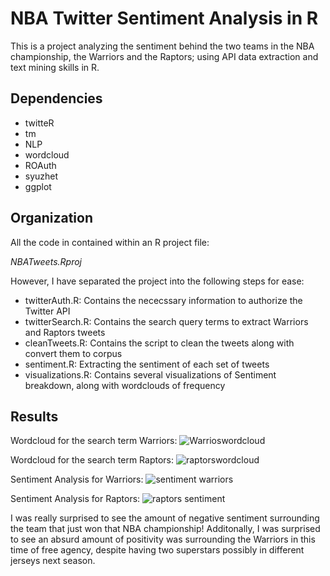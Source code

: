 # NBA Twitter Sentiment Analysis in R
This is a project analyzing the sentiment behind the two teams in the NBA championship, the Warriors and the Raptors; using API data extraction and text mining skills in R. 
## Dependencies
* twitteR
* tm
* NLP
* wordcloud
* ROAuth
* syuzhet
* ggplot
## Organization
All the code in contained within an R project file: 

*NBATweets.Rproj*

However, I have separated the project into the following steps for ease:
* twitterAuth.R: Contains the nececssary information to authorize the Twitter API
* twitterSearch.R: Contains the search query terms to extract Warriors and Raptors tweets 
* cleanTweets.R: Contains the script to clean the tweets along with convert them to corpus
* sentiment.R: Extracting the sentiment of each set of tweets
* visualizations.R: Contains several visualizations of Sentiment breakdown, along with wordclouds of frequency
## Results
Wordcloud for the search term Warriors:
![Warrioswordcloud](https://user-images.githubusercontent.com/34528421/60382507-c5cdc400-9a18-11e9-86fd-bb4f13656025.jpeg)

Wordcloud for the search term Raptors:
![raptorswordcloud](https://user-images.githubusercontent.com/34528421/60382545-50aebe80-9a19-11e9-9081-83f3f873e4f2.jpeg)

Sentiment Analysis for Warriors:
![sentiment warriors](https://user-images.githubusercontent.com/34528421/60382550-6a500600-9a19-11e9-8c9a-25a705cc02e4.jpeg)

Sentiment Analysis for Raptors:
![raptors sentiment](https://user-images.githubusercontent.com/34528421/60382551-6cb26000-9a19-11e9-9255-88091c2b9bdf.jpeg)

I was really surprised to see the amount of negative sentiment surrounding the team that just won that NBA championship! Additonally, I was surprised to see an absurd amount of positivity was surrounding the Warriors in this time of free agency, despite having two superstars possibly in different jerseys next season.
